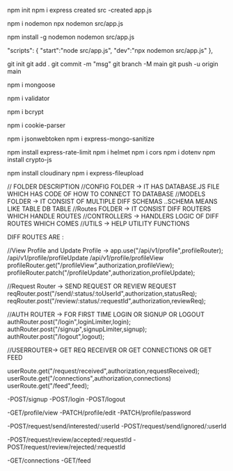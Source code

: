 npm init
npm i express
created src
    -created app.js
<!-- 
/npx - It allows you to run commands from Node modules that are installed either globally or locally, without needing to install them globally first -->

 <!-- Install nodemon locally in your project -->
npm i nodemon
    npx nodemon src/app.js
<!--  Install nodemon globally -->
npm install -g nodemon
    nodemon src/app.js

<!-- In package.json -> -->
 "scripts": {
    "start":"node src/app.js",
    "dev":"npx nodemon src/app.js"
},

<!-- Inititalize  -->
git init
git add .
git commit -m "msg"
git branch -M main
git push -u origin main

<!-- mongoose -->
npm i mongoose

<!-- validator -->
npm i validator

<!-- Encrypt -->
npm i bcrypt

<!-- cookie parser -->
npm i cookie-parser

<!-- jwt token -->
npm i jsonwebtoken
npm i express-mongo-sanitize
<!-- rate limitor -->
npm install express-rate-limit
npm i  helmet 
npm i cors
npm i dotenv
npm install crypto-js
<!-- File upload -->
npm install  cloudinary 
npm i express-fileupload



// FOLDER DESCRIPTION
//CONFIG FOLDER -> IT HAS DATABASE.JS FILE WHICH HAS CODE OF HOW TO CONNECT TO DATABASE
//MODELS FOLDER -> IT CONSIST OF MULTIPLE DIFF SCHEMAS ..SCHEMA MEANS LIKE TABLE DB TABLE
//Routes FOLDER -> IT CONSIST DIFF ROUTERS WHICH HANDLE ROUTES 
//CONTROLLERS -> HANDLERS LOGIC OF DIFF ROUTES WHICH COMES 
//UTILS -> HELP UTILITY FUNCTIONS

DIFF ROUTES ARE : 
<!-- 
app.use("/api/v1/profile",profileRouter);
app.use("/api/v1/request",reqRouter);
app.use("/api/v1/user",userRoute);
app.use("/api/v1",authRouter); -->

//View Profile and Update Profile ->
app.use("/api/v1/profile",profileRouter);
/api/v1/profile/profileUpdate
/api/v1/profile/profileView
profileRouter.get("/profileView",authorization,profileView);
profileRouter.patch("/profileUpdate",authorization,profileUpdate);

//Request Router -> SEND REQUEST OR REVIEW REQUEST
reqRouter.post("/send/:status/:toUserId",authorization,statusReq);
reqRouter.post("/review/:status/:requestId",authorization,reviewReq);

//AUTH ROUTER -> FOR FIRST TIME LOGIN OR SIGNUP OR LOGOUT
authRouter.post("/login",loginLimiter,login);
authRouter.post("/signup",signupLimiter,signup);
authRouter.post("/logout",logout);

//USERROUTER-> GET REQ RECEIVER OR GET CONNECTIONS OR GET FEED

userRoute.get("/request/received",authorization,requestReceived);
userRoute.get("/connections",authorization,connections)
userRoute.get("/feed",feed);





<!-- DevTinder API's :-->
-POST/signup
-POST/login
-POST/logout


-GET/profile/view
-PATCH/profile/edit
-PATCH/profile/password

-POST/request/send/interested/:userId
-POST/request/send/ignored/:userId

-POST/request/review/accepted/:requestId
-POST/request/review/rejected/:requestId

-GET/connections
-GET/feed
